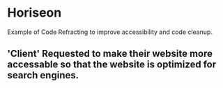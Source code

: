 # Horiseon 
Example of Code Refracting to improve accessibility and code cleanup. 

## 'Client' Requested to make their website more accessable so that the website is optimized for search engines.

